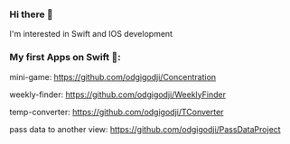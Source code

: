 ### Hi there 👋
I'm interested in Swift and IOS development

### Му first Apps on Swift 📱:

mini-game: https://github.com/odgigodji/Concentration

weekly-finder: https://github.com/odgigodji/WeeklyFinder

temp-converter: https://github.com/odgigodji/TConverter

pass data to another view: https://github.com/odgigodji/PassDataProject

<!-- # Contacts
Telegram: https://t.me/odgigodji -->
<!-- Instagram: @nikitaevvv -->
